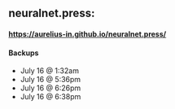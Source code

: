 ## neuralnet.press:
#### https://aurelius-in.github.io/neuralnet.press/
#### Backups 
- July 16 @ 1:32am
- July 16 @ 5:36pm
- July 16 @ 6:26pm
- July 16 @ 6:38pm
